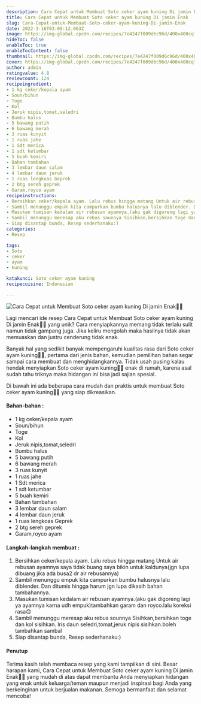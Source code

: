 ```yaml
---
description: Cara Cepat untuk Membuat Soto ceker ayam kuning Di jamin Enak"
title: Cara Cepat untuk Membuat Soto ceker ayam kuning Di jamin Enak
slug: Cara-Cepat-untuk-Membuat-Soto-ceker-ayam-kuning-Di-jamin-Enak
date: 2022-3-16T03:09:12.063Z
image: https://img-global.cpcdn.com/recipes/7e4247f009d6c96d/400x400cq70/photo.jpg
hideToc: false
enableToc: true
enableTocContent: false
thumbnail: https://img-global.cpcdn.com/recipes/7e4247f009d6c96d/400x400cq70/photo.jpg
cover: https://img-global.cpcdn.com/recipes/7e4247f009d6c96d/400x400cq70/photo.jpg
author: admin
ratingvalue: 4.8
reviewcount: 124
recipeingredient:
- 1 kg ceker/kepala ayam
- Soun/bihun
- Toge
- Kol
- Jeruk nipis,tomat,seledri
- Bumbu halus
- 5 bawang putih
- 6 bawang merah
- 3 ruas kunyit
- 1 ruas jahe
- 1 Sdt merica
- 1 sdt ketumbar
- 5 buah kemiri
- Bahan tambahan
- 3 lembar daun salam
- 4 lembar daun jeruk
- 1 ruas lengkoas Geprek
- 2 btg sereh geprek
- Garam,royco ayam
recipeinstructions:
- Bersihkan ceker/kepala ayam. Lalu rebus hingga matang Untuk air rebusan ayamnya saya tidak buang saya bikin untuk kaldunya(jgn lupa dibuang jika ada busa2 dr air rebusannya)
- Sambil menunggu empuk kita campurkan bumbu halusnya lalu diblender. Dan ditumis hingga harum jgn lupa dikasih bahan tambahannya.
- Masukan tumisan kedalam air rebusan ayamnya.(aku gak digoreng lagi ya ayamnya karna udh empuk)tambahkan garam dan royco.lalu koreksi rasa😊
- Sambil menunggu meresap aku rebus sounnya Sisihkan,bersihkan toge dan kol sisihkan. Iris daun seledri,tomat,jeruk nipis sisihkan.boleh tambahkan sambal
- Siap disantap bunda, Resep sederhanaku:)
categories:
- Resep

tags:
- Soto
- ceker
- ayam
- kuning

katakunci: Soto ceker ayam kuning
recipecuisine: Indonesian

---
```


![Cara Cepat untuk Membuat Soto ceker ayam kuning Di jamin Enak👩‍🍳](https://img-global.cpcdn.com/recipes/7e4247f009d6c96d/400x400cq70/photo.jpg)

Lagi mencari ide resep Cara Cepat untuk Membuat Soto ceker ayam kuning Di jamin Enak👩‍🍳 yang unik? Cara menyiapkannya memang tidak terlalu sulit namun tidak gampang juga. Jika keliru mengolah maka hasilnya tidak akan memuaskan dan justru cenderung tidak enak.

Banyak hal yang sedikit banyak mempengaruhi kualitas rasa dari Soto ceker ayam kuning👩‍🍳, pertama dari jenis bahan, kemudian pemilihan bahan segar sampai cara membuat dan menghidangkannya. Tidak usah pusing kalau hendak menyiapkan Soto ceker ayam kuning👩‍🍳 enak di rumah, karena asal sudah tahu triknya maka hidangan ini bisa jadi sajian spesial.

Di bawah ini ada beberapa cara mudah dan praktis untuk membuat Soto ceker ayam kuning👩‍🍳 yang siap dikreasikan.

<!--inarticleads1-->

#### Bahan-bahan :

- 1 kg ceker/kepala ayam
- Soun/bihun
- Toge
- Kol
- Jeruk nipis,tomat,seledri
- Bumbu halus
- 5 bawang putih
- 6 bawang merah
- 3 ruas kunyit
- 1 ruas jahe
- 1 Sdt merica
- 1 sdt ketumbar
- 5 buah kemiri
- Bahan tambahan
- 3 lembar daun salam
- 4 lembar daun jeruk
- 1 ruas lengkoas Geprek
- 2 btg sereh geprek
- Garam,royco ayam

<!--inarticleads2-->

#### Langkah-langkah membuat :

1. Bersihkan ceker/kepala ayam. Lalu rebus hingga matang Untuk air rebusan ayamnya saya tidak buang saya bikin untuk kaldunya(jgn lupa dibuang jika ada busa2 dr air rebusannya)
1. Sambil menunggu empuk kita campurkan bumbu halusnya lalu diblender. Dan ditumis hingga harum jgn lupa dikasih bahan tambahannya.
1. Masukan tumisan kedalam air rebusan ayamnya.(aku gak digoreng lagi ya ayamnya karna udh empuk)tambahkan garam dan royco.lalu koreksi rasa😊
1. Sambil menunggu meresap aku rebus sounnya Sisihkan,bersihkan toge dan kol sisihkan. Iris daun seledri,tomat,jeruk nipis sisihkan.boleh tambahkan sambal
1. Siap disantap bunda, Resep sederhanaku:)

#### Penutup

Terima kasih telah membaca resep yang kami tampilkan di sini. Besar harapan kami, Cara Cepat untuk Membuat Soto ceker ayam kuning Di jamin Enak👩‍🍳 yang mudah di atas dapat membantu Anda menyiapkan hidangan yang enak untuk keluarga/teman maupun menjadi inspirasi bagi Anda yang berkeinginan untuk berjualan makanan. Semoga bermanfaat dan selamat mencoba!